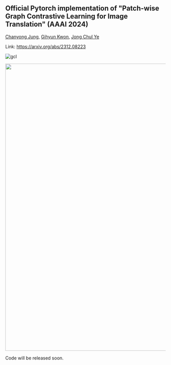 ## Official Pytorch implementation of "Patch-wise Graph Contrastive Learning for Image Translation" (AAAI 2024)
[Chanyong Jung](https://sites.google.com/view/jcy132), [Gihyun Kwon](https://sites.google.com/view/gihyunkwon), [Jong Chul Ye](https://bispl.weebly.com/professor.html) 

Link: https://arxiv.org/abs/2312.08223

![gcl](https://github.com/jcy132/PatchGCL/assets/52989204/21405dac-6579-46f9-8788-c3787cb97757)

<p align="center">
<img src="https://user-images.githubusercontent.com/52989204/948eab18-6459-4342-98cb-eac287a6abc3.jpg" width="900"/>
</p> 

Code will be released soon.
